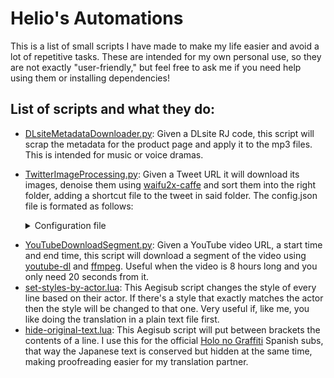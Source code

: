 # Helio's Automations
This is a list of small scripts I have made to make my life easier and avoid a lot of repetitive tasks. These are intended for my own personal use, so they are not exactly "user-friendly," but feel free to ask me if you need help using them or installing dependencies!
## List of scripts and what they do:
* [DLsiteMetadataDownloader.py](https://github.com/Helio4/helios-automations/blob/main/DLsiteMetadataDownloader.py): Given a DLsite RJ code, this script will scrap the metadata for the product page and apply it to the mp3 files. This is intended for music or voice dramas.
* [TwitterImageProcessing.py](https://github.com/Helio4/helios-automations/blob/main/TwitterImageProcessing.py): Given a Tweet URL it will download its images, denoise them using  [waifu2x-caffe](https://github.com/lltcggie/waifu2x-caffe) and sort them into the right folder, adding a shortcut file to the tweet in said folder. The config.json file is formated as follows: <details>
  <summary>Configuration file</summary>
  
  ```json
  {
    "consumer_key": "TWITTER_CONSUMER_KEY_GOES_HERE",
    "consumer_secret": "TWITTER_CONSUMER_SECRET_GOES_HERE",
    "access_token": "TWITTER_ACCESS_TOKEN_GOES_HERE",
    "access_token_secret": "TWITTER_ACCESS_TOKEN_SECRET_GOES_HERE",
    "download_root": "ABSOLUTE_PATH_TO_WHERE_YOU_WANNA_SORT_YOUR_IMAGES",
    "waifu_path": "ABSOLUTE_PATH_TO_WAIFU2X-CAFFE_FOLDER"
  }
  ```
</details>

* [YouTubeDownloadSegment.py](https://github.com/Helio4/helios-automations/blob/main/YouTubeDownloadSegment.py): Given a YouTube video URL, a start time and end time, this script will download a segment of the video using [youtube-dl](https://pypi.org/project/youtube_dl/) and [ffmpeg](https://www.ffmpeg.org/). Useful when the video is 8 hours long and you only need 20 seconds from it.
* [set-styles-by-actor.lua](https://github.com/Helio4/helios-automations/blob/main/Aegisub%20Scripts/set-styles-by-actor.lua): This Aegisub script changes the style of every line based on their actor. If there's a style that exactly matches the actor then the style will be changed to that one. Very useful if, like me, you like doing the translation in a plain text file first.
* [hide-original-text.lua](https://github.com/Helio4/helios-automations/blob/main/Aegisub%20Scripts/hide-original-text.lua): This Aegisub script will put between brackets the contents of a line. I use this for the official [Holo no Graffiti](https://www.youtube.com/watch?v=vF2-vhOkYLs&list=PL1NeGg1woXqngQytLzL8lJJLYwmzk1Wuq) Spanish subs, that way the Japanese text is conserved but hidden at the same time, making proofreading easier for my translation partner.
